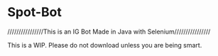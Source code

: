 # Spot-Bot
////////////////This is an IG Bot Made in Java with Selenium////////////////

This is a WIP. Please do not download unless you are being smart.
